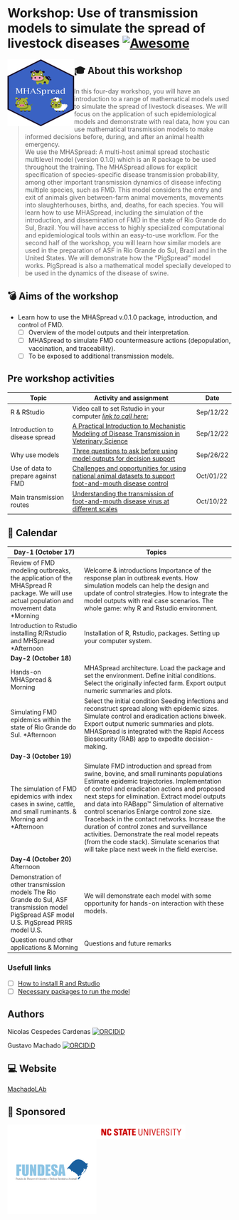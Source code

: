 # Workshop: Use of transmission models to simulate the spread of livestock diseases [![Awesome](https://cdn.rawgit.com/sindresorhus/awesome/d7305f38d29fed78fa85652e3a63e154dd8e8829/media/badge.svg)](https://github.com/sindresorhus/awesome)



<a href="url"><img src="https://github.com/ncespedesc/logos_nc_state/blob/main/MHASpread_logo.png?raw=true" align="left" height="150" width="150" ></a>

## :mortar_board: About this workshop

> In this four-day workshop, you will have an introduction to a range of mathematical models used to simulate the spread of livestock diseases. We will focus on the application of such epidemiological models and demonstrate with real data, how you can use mathematical transmission models to make informed decisions before, during, and after an animal health emergency.  
We use the MHASpread: A multi-host animal spread stochastic multilevel model (version 0.1.0) which is an R package to be used throughout the training. The MHASpread allows for explicit specification of species-specific disease transmission probability, among other important transmission dynamics of disease infecting multiple species, such as FMD. This model considers the entry and exit of animals given between-farm animal movements, movements into slaughterhouses, births, and, deaths, for each species. 
You will learn how to use MHASpread, including the simulation of the introduction, and dissemination of FMD in the state of Rio Grande do Sul, Brazil. You will have access to highly specialized computational and epidemiological tools within an easy-to-use workflow. 
For the second half of the workshop, you will learn how similar models are used in the preparation of ASF in Rio Grande do Sul, Brazil and in the United States. We will demonstrate how the “PigSpread” model works. PigSpread is also a mathematical model specially developed to be used in the dynamics of the disease of swine.

## :bomb: Aims of the workshop
* Learn how to use the MHASpread v.0.1.0 package, introduction, and control of FMD.
    - [ ]  Overview of the model outputs and their interpretation.
    - [ ]  MHASpread to simulate FMD countermeasure actions (depopulation, vaccination, and traceability). 
    - [ ]  To be exposed to additional transmission models.

## Pre workshop activities 

| **Topic**                          | **Activity and assignment**                                                                                                       | **Date** |
|------------------------------------|-----------------------------------------------------------------------------------------------------------------------------------|----------|
| R & RStudio                        | Video call to set Rstudio in your computer [_link to call here:_](https://ncsu.zoom.us/j/93057927377?pwd=V2diU0ZaQmJjdWlTaUJGNXZFUG0zZz09)                                                                                         | Sep/12/22 |
| Introduction to disease spread     | [A Practical Introduction to Mechanistic Modeling of Disease Transmission in Veterinary Science](https://doi.org/10.3389/fvets.2020.546651)                                    | Sep/12/22 |
| Why use models                     | [Three questions to ask before using model outputs for decision support](https://doi.org/10.1038/s41467-020-17785-2)               | Sep/26/22 |
| Use of data to prepare against FMD | [Challenges and opportunities for using national animal datasets to support foot-and-mouth disease control]( https://doi.org/10.1111/tbed.13858)                         | Oct/01/22 |
| Main transmission routes           | [Understanding the transmission of foot-and-mouth disease virus at different scales](https://doi.org/10.1016/j.coviro.2017.11.013) | Oct/10/22 |


## :calendar: Calendar 

| **Day-1 (October 17)**                                                                                                                          | Topics                                                                                                                                                                                                                                                                                                                                                                                                                                                                                                                                                                             |
|---------------------------------------------------------------------------------------------------------------------------------------------|------------------------------------------------------------------------------------------------------------------------------------------------------------------------------------------------------------------------------------------------------------------------------------------------------------------------------------------------------------------------------------------------------------------------------------------------------------------------------------------------------------------------------------------------------------------------------------|
| Review of FMD modeling outbreaks, the application of the MHASpread R package. We will use actual population and movement data *Morning      | Welcome & introductions Importance of the response plan in outbreak events. How simulation models can help the design and update of control strategies. How to integrate the model outputs with real case scenarios. The whole game: why R and Rstudio environment.                                                                                                                                                                                                                                                                                                                |
| Introduction to Rstudio installing R/Rstudio and MHSpread  *Afternoon                                                                       | Installation of R, Rstudio, packages. Setting up your computer system.                                                                                                                                                                                                                                                                                                                                                                                                                                                                                                             |
| **Day-2 (October 18)**                                                                                                                          |                                                                                                                                                                                                                                                                                                                                                                                                                                                                                                                                                                                    |
| Hands-on MHASpread  & Morning                                                                                                               | MHASpread architecture. Load the package and set the environment. Define initial conditions. Select the originally infected farm. Export output numeric summaries and plots.                                                                                                                                                                                                                                                                                                                                                                                                       |
| Simulating FMD epidemics within the state of Rio Grande do Sul.  *Afternoon                                                                 | Select the initial condition  Seeding infections and reconstruct spread along with epidemic sizes. Simulate control and eradication actions biweek. Export output numeric summaries and plots. MHASpread is integrated with the Rapid Access Biosecurity (RAB) app to expedite decision-making.                                                                                                                                                                                                                                                                                    |
| **Day-3 (October 19)**                                                                                                                          |                                                                                                                                                                                                                                                                                                                                                                                                                                                                                                                                                                                    |
| The simulation of FMD epidemics with index cases in swine, cattle, and small ruminants. & Morning and *Afternoon                            | Simulate FMD introduction and spread from swine, bovine, and small ruminants populations  Estimate epidemic trajectories. Implementation of control and eradication actions and proposed next steps for elimination. Extract model outputs and data into RABapp™ Simulation of alternative control scenarios Enlarge control zone size. Traceback in the contact networks.  Increase the duration of control zones and surveillance activities. Demonstrate the real model repeats (from the code stack). Simulate scenarios that will take place next week in the field exercise. |
| **Day-4 (October 20)** Afternoon                                                                                                                |                                                                                                                                                                                                                                                                                                                                                                                                                                                                                                                                                                                    |
| Demonstration of other transmission models The Rio Grande do Sul, ASF transmission model PigSpread ASF model U.S. PigSpread PRRS model U.S. | We will demonstrate each model with some opportunity for hands-on interaction with these models.                                                                                                                                                                                                                                                                                                                                                                                                                                                                                   |
| Question round other applications   & Morning                                                                                                        | Questions and future remarks                                                                                                                                                                                                                                                                                                                                                                                                                                                                                                                                                       |


### Usefull links
- [ ]  [How to install R and Rstudio](https://github.com/machado-lab/workshop_MHASpread/blob/main/install_RStudio_and_packages/README.md) 
- [ ]  [Necessary packages to run the model](https://github.com/machado-lab/workshop_MHASpread/blob/main/install_RStudio_and_packages/package_to_install.R) 

## Authors
Nicolas Cespedes Cardenas [![ORCIDiD](https://info.orcid.org/wp-content/uploads/2019/11/orcid_16x16.png)](https://orcid.org/0000-0001-7884-2353)

Gustavo Machado [![ORCIDiD](https://info.orcid.org/wp-content/uploads/2019/11/orcid_16x16.png)](https://orcid.org/0000-0001-7552-6144)

## :computer: Website
[MachadoLAb](https://machado-lab.github.io/) 

## :muscle: Sponsored
<a href="url"><img src="https://github.com/ncespedesc/logos_nc_state/blob/main/fundesalogo.jpg?raw=true" align="left" width="200" ></a>

<a href="url"><img src="https://github.com/ncespedesc/logos_nc_state/blob/main/ncstate-type-4x1-red-min.png?raw=true" align="left" width="200" ></a>




